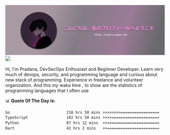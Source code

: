 ![banner](.github/profile-markdown.png)
<img src="https://user-images.githubusercontent.com/73097560/115834477-dbab4500-a447-11eb-908a-139a6edaec5c.gif"></p>

Hi, I'm Pradana, DevSecOps Enthusiast and Beginner Developer. Learn very much of devops, security, and programming language and curious about new stack of programming. Experience in freelance and volunteer organization. And this my waka time , to show are the statistics of programming languages that I often use

📊 **Quote Of The Day is:**
<!--START_SECTION:waka-->

```txt
Go                         210 hrs 50 mins >>>>>>>>=================   33.46 %
TypeScript                 102 hrs 50 mins >>>>=====================   16.32 %
Python                     87 hrs 12 mins  >>>======================   13.84 %
Dart                       42 hrs 2 mins   >>=======================   06.67 %
```

<!--END_SECTION:waka-->
